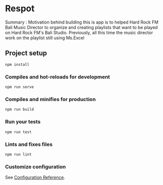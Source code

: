 # Respot

Summary : Motivation behind building this is app is to helped Hard Rock FM Bali Music Director to organize and creating playlists that want to be played on Hard Rock FM's Bali Studio. Previously, all this time the music director work on the playlist still using Ms.Excel

## Project setup

```
npm install
```

### Compiles and hot-reloads for development

```
npm run serve
```

### Compiles and minifies for production

```
npm run build
```

### Run your tests

```
npm run test
```

### Lints and fixes files

```
npm run lint
```

### Customize configuration

See [Configuration Reference](https://cli.vuejs.org/config/).
